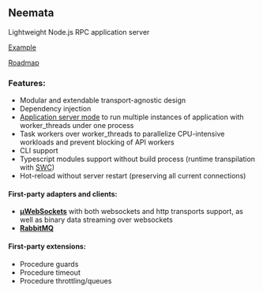 ## Neemata

Lightweight Node.js RPC application server

[Example](https://github.com/denis-ilchishin/neemata-starter)

[Roadmap](https://github.com/denis-ilchishin/neemata/discussions/48)

### Features:

- Modular and extendable transport-agnostic design
- Dependency injection
- [Application server mode](https://github.com/denis-ilchishin/neemata/pull/41) to run multiple instances of application with worker_threads under one process
- Task workers over worker_threads to parallelize CPU-intensive workloads and prevent blocking of API workers 
- CLI support
- Typescript modules support without build process (runtime transpilation with [SWC](https://github.com/swc-project/swc))
- Hot-reload without server restart (preserving all current connections)

#### First-party adapters and clients:

- **[μWebSockets](https://github.com/uNetworking/uWebSockets.js)** with both websockets and http transports support, as well as binary data streaming over websockets
- **[RabbitMQ](https://www.rabbitmq.com/)**


#### First-party extensions:
- Procedure guards
- Procedure timeout
- Procedure throttling/queues
